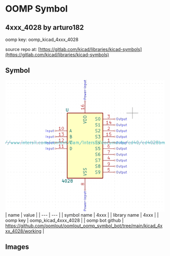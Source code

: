 # OOMP Symbol  
## 4xxx_4028  by arturo182  
  
oomp key: oomp_kicad_4xxx_4028  
  
source repo at: [https://gitlab.com/kicad/libraries/kicad-symbols](https://gitlab.com/kicad/libraries/kicad-symbols)  
## Symbol  
  
[![working.png](working_600.png)](working.png)  
| name | value | 
| --- | --- | 
| symbol name | 4xxx | 
| library name | 4xxx | 
| oomp key | oomp_kicad_4xxx_4028 | 
| oomp bot github | https://github.com/oomlout/oomlout_oomp_symbol_bot/tree/main/kicad_4xxx_4028/working | 
## Images  
